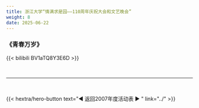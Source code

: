 ```yaml
---
title: 浙江大学“情满求是园——110周年庆祝大会和文艺晚会”
weight: 8
date: 2025-06-22
---
```


### 《青春万岁》

{{< bilibili BV1aTQ8Y3E6D >}}


<br>
<hr>
<br>

{{< hextra/hero-button text="◀ 返回2007年度活动表 ▶ " link="../" >}}